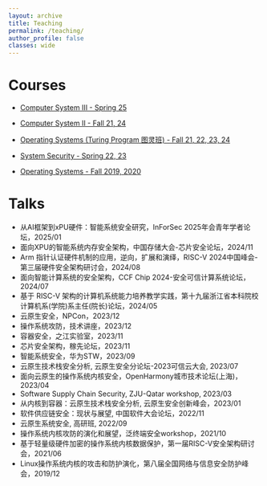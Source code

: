 ```yaml
---
layout: archive
title: Teaching
permalink: /teaching/
author_profile: false
classes: wide
---
```


Courses
=====
* [Computer System III - Spring 25](https://courses.zju.edu.cn/)

* [Computer System II - Fall 21, 24](https://courses.zju.edu.cn/)

* [Operating Systems (Turing Program 图灵班) - Fall 21, 22, 23, 24](https://zju-sec.github.io/os23fall-stu/)

* [System Security - Spring 22, 23](https://courses.zju.edu.cn/)

* [Operating Systems - Fall 2019, 2020]()





Talks
=====
* 从AI框架到xPU硬件：智能系统安全研究，InForSec 2025年会青年学者论坛，2025/01
* 面向XPU的智能系统内存安全架构，中国存储大会-芯片安全论坛，2024/11
* Arm 指针认证硬件机制的应用，逆向，扩展和演绎，RISC-V 2024中国峰会-第三届硬件安全架构研讨会，2024/08
* 面向智能计算系统的安全架构，CCF Chip 2024-安全可信计算系统论坛，2024/07
* 基于 RISC-V 架构的计算机系统能力培养教学实践，第十九届浙江省本科院校计算机系(学院)系主任(院长)论坛，2024/05
* 云原生安全，NPCon，2023/12
* 操作系统攻防，技术讲座，2023/12
* 容器安全，之江实验室，2023/11
* 芯片安全架构，稼先论坛，2023/11
* 智能系统安全，华为STW，2023/09
* 云原生技术栈安全分析, 云原生安全分论坛-2023可信云大会, 2023/07
* 面向云原生的操作系统内核安全，OpenHarmony城市技术论坛(上海)，2023/04
* Software Supply Chain Security, ZJU-Qatar workshop, 2023/03
* 从内核到容器：云原生技术栈安全分析, 云原生安全创新峰会，2023/01
* 软件供应链安全：现状与展望, 中国软件大会论坛，2022/11
* 云原生系统安全, 高研班, 2022/09
* 操作系统内核攻防的演化和展望，泛终端安全workshop，2021/10
* 基于轻量级硬件加密的操作系统内核数据保护，第一届RISC-V安全架构研讨会，2021/06
* Linux操作系统内核的攻击和防护演化，第八届全国网络与信息安全防护峰会，2019/12

